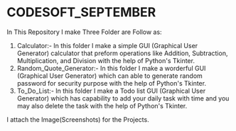 # CODESOFT_SEPTEMBER

In This Repository I make Three Folder are Follow as:

1) Calculator:- In this folder I make a simple GUI (Graphical User Generator) calculator that preform operations like Addition, Subtraction, Multiplication, and Division with the help of Python's Tkinter.
2) Random_Quote_Generator:- In this folder I make a worderful GUI (Graphical User Generator) which can able to generate random password for security purpose with the help of Python's Tkinter.
3) To_Do_List:- In this folder I make a Todo list GUI (Graphical User Generator) which has capability to add your daily task with time and you may also delete the task with the help of Python's Tkinter.

I attach the Image(Screenshots) for the Projects.
